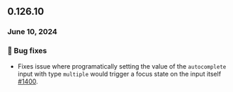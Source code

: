 ## 0.126.10

### June 10, 2024

### 🐛 Bug fixes

- Fixes issue where programatically setting the value of the `autocomplete` input with type `multiple` would trigger a focus state on the input itself [#1400](https://github.com/formkit/formkit/issues/1400).